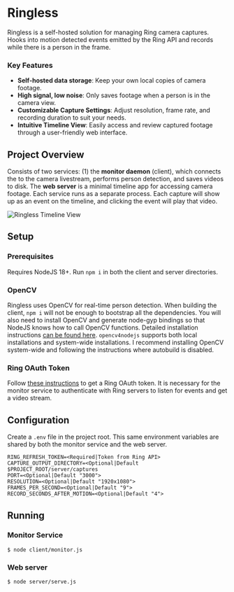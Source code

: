 # Ringless

Ringless is a self-hosted solution for managing Ring camera captures. Hooks into motion detected events emitted by the Ring API and records while there is a person in the frame.

### Key Features
* **Self-hosted data storage**: Keep your own local copies of camera footage.
* **High signal, low noise**: Only saves footage when a person is in the camera view.
* **Customizable Capture Settings**: Adjust resolution, frame rate, and recording duration to suit your needs.
* **Intuitive Timeline View**: Easily access and review captured footage through a user-friendly web interface.

## Project Overview
Consists of two services: (1) the **monitor daemon** (client), which connects the to the camera livestream, performs person detection, and saves videos to disk. The **web server** is a minimal timeline app for accessing camera footage. Each service runs as a separate process. Each capture will show up as an event on the timeline, and clicking the event will play that video.

![Ringless Timeline View](https://i.fluffy.cc/Q76SzpmlqJKThfTVdWkV8VnZMQQwrBCB.png)

## Setup

### Prerequisites

Requires NodeJS 18+. Run `npm i` in both the client and server directories.

### OpenCV

Ringless uses OpenCV for real-time person detection. When building the client, `npm i` will not be enough to bootstrap all the dependencies. You will also need to install OpenCV and generate node-gyp bindings so that NodeJS knows how to call OpenCV functions. Detailed installation instructions [can be found here](https://github.com/UrielCh/opencv4nodejs?tab=readme-ov-file#to-use-your-own-opencv-build). `opencv4nodejs` supports both local installations and system-wide installations. I recommend installing OpenCV system-wide and following the instructions where autobuild is disabled.

### Ring OAuth Token

Follow [these instructions](https://github.com/dgreif/ring/wiki/Refresh-Tokens) to get a Ring OAuth token. It is necessary for the monitor service to authenticate with Ring servers to listen for events and get a video stream.

## Configuration

Create a `.env` file in the project root. This same environment variables are shared by both the monitor service and the web server.

```
RING_REFRESH_TOKEN=<Required|Token from Ring API>
CAPTURE_OUTPUT_DIRECTORY=<Optional|Default $PROJECT_ROOT/server/captures
PORT=<Optional|Default "3000">
RESOLUTION=<Optional|Default "1920x1080">
FRAMES_PER_SECOND=<Optional|Default "9">
RECORD_SECONDS_AFTER_MOTION=<Optional|Default "4">
```

## Running

### Monitor Service
```
$ node client/monitor.js
```

### Web server
```
$ node server/serve.js
```

